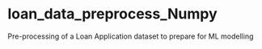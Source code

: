 # loan_data_preprocess_Numpy
Pre-processing of a Loan Application dataset to prepare for ML modelling
